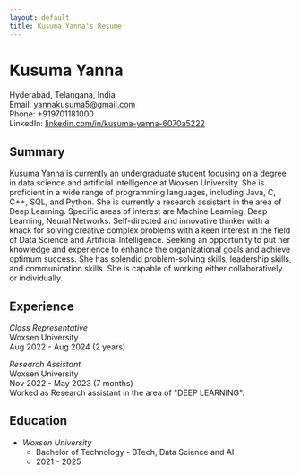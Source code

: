 ```yaml
---
layout: default
title: Kusuma Yanna's Resume
---
```


# Kusuma Yanna

Hyderabad, Telangana, India  
Email: yannakusuma5@gmail.com  
Phone: +919701181000  
LinkedIn: [linkedin.com/in/kusuma-yanna-6070a5222](https://www.linkedin.com/in/kusuma-yanna-6070a5222)

## Summary

Kusuma Yanna is currently an undergraduate student focusing on a degree in data science and artificial intelligence at Woxsen University. She is proficient in a wide range of programming languages, including Java, C, C++, SQL, and Python. She is currently a research assistant in the area of Deep Learning. Specific areas of interest are Machine Learning, Deep Learning, Neural Networks. Self-directed and innovative thinker with a knack for solving creative complex problems with a keen interest in the field of Data Science and Artificial Intelligence. Seeking an opportunity to put her knowledge and experience to enhance the organizational goals and achieve optimum success. She has splendid problem-solving skills, leadership skills, and communication skills. She is capable of working either collaboratively or individually.

## Experience

*Class Representative*  
Woxsen University  
Aug 2022 - Aug 2024 (2 years)

*Research Assistant*  
Woxsen University  
Nov 2022 - May 2023 (7 months)  
Worked as Research assistant in the area of "DEEP LEARNING".

## Education

- *Woxsen University*
  - Bachelor of Technology - BTech, Data Science and AI
  - 2021 - 2025
